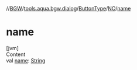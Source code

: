 //[BGW](../../../../index.md)/[tools.aqua.bgw.dialog](../../index.md)/[ButtonType](../index.md)/[NO](index.md)/[name](name.md)



# name  
[jvm]  
Content  
val [name](name.md): [String](https://kotlinlang.org/api/latest/jvm/stdlib/kotlin/-string/index.html)  



